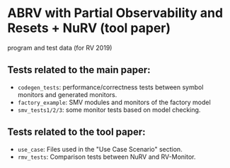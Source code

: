 # ABRV with Partial Observability and Resets + NuRV (tool paper)

program and test data (for RV 2019)

## Tests related to the main paper:

 - `codegen_tests`: performance/correctness tests between symbol monitors and generated monitors.
 - `factory_example`: SMV modules and monitors of the factory model
 - `smv_tests1/2/3`: some monitor tests based on model checking.

## Tests related to the tool paper:

 - `use_case`: Files used in the "Use Case Scenario" section.
 - `rmv_tests`: Comparison tests between NuRV and RV-Monitor.
 